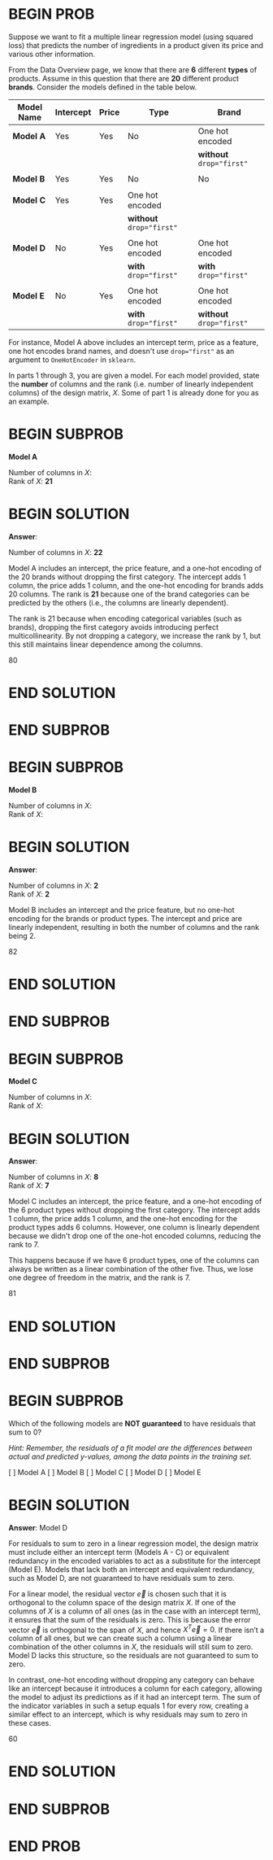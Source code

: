 # BEGIN PROB

Suppose we want to fit a multiple linear regression model (using squared
loss) that predicts the number of ingredients in a product given its
price and various other information.

From the Data Overview page, we know that there are **6** different
**types** of products. Assume in this question that there are **20**
different product **brands**. Consider the models defined in the table
below.

| **Model Name** | **Intercept** | **Price** | **Type**                  | **Brand**                     |
|----------------|---------------|-----------|---------------------------|-------------------------------|
| **Model A**    |     Yes       |    Yes    |    No                     |  One hot encoded              |
|                |               |           |                           |  **without** `drop="first"`   |
|                |               |           |                           |                               |
| **Model B**    |     Yes       |    Yes    |    No                     |  No                           |
|                |               |           |                           |                               |
| **Model C**    |    Yes        |    Yes    |   One hot encoded         |                               |
|                |               |           | **without** `drop="first"`|                               |
|                |               |           |                           |                               |
| **Model D**    | No            | Yes       | One hot encoded           | One hot encoded               |
|                |               |           | **with** `drop="first"`   | **with** `drop="first"`       |
|                |               |           |                           |                               |
| **Model E**    | No            | Yes       | One hot encoded           | One hot encoded               |
|                |               |           | **with** `drop="first"`   | **without** `drop="first"`    |

For instance, Model A above includes an intercept term, price as a
feature, one hot encodes brand names, and doesn't use `drop="first"` as
an argument to `OneHotEncoder` in `sklearn`.

In parts 1 through 3, you are given a model. For each model
provided, state the **number** of columns and the rank (i.e. number of
linearly independent columns) of the design matrix, $X$. Some of part
1 is already done for you as an example.

# BEGIN SUBPROB

**Model A**

Number of columns in $X$:  
Rank of $X$: **21**

# BEGIN SOLUTION
**Answer**: 

Number of columns in $X$: **22**

Model A includes an intercept, the price feature, and a one-hot encoding of the 20 brands without dropping the first category. The intercept adds 1 column, the price adds 1 column, and the one-hot encoding for brands adds 20 columns. The rank is **21** because one of the brand categories can be predicted by the others (i.e., the columns are linearly dependent). 

The rank is 21 because when encoding categorical variables (such as brands), dropping the first category avoids introducing perfect multicollinearity. By not dropping a category, we increase the rank by 1, but this still maintains linear dependence among the columns.

<average>80</average>

# END SOLUTION

# END SUBPROB

# BEGIN SUBPROB

**Model B**

Number of columns in $X$:  
Rank of $X$:  

# BEGIN SOLUTION
**Answer**: 

Number of columns in $X$: **2**  
Rank of $X$: **2**

Model B includes an intercept and the price feature, but no one-hot encoding for the brands or product types. The intercept and price are linearly independent, resulting in both the number of columns and the rank being 2.

<average>82</average>

# END SOLUTION

# END SUBPROB

# BEGIN SUBPROB

**Model C**

Number of columns in $X$:  
Rank of $X$:  

# BEGIN SOLUTION
**Answer**: 

Number of columns in $X$: **8**  
Rank of $X$: **7**

Model C includes an intercept, the price feature, and a one-hot encoding of the 6 product types without dropping the first category. The intercept adds 1 column, the price adds 1 column, and the one-hot encoding for the product types adds 6 columns. However, one column is linearly dependent because we didn't drop one of the one-hot encoded columns, reducing the rank to 7.

This happens because if we have 6 product types, one of the columns can always be written as a linear combination of the other five. Thus, we lose one degree of freedom in the matrix, and the rank is 7.

<average>81</average>

# END SOLUTION

# END SUBPROB

# BEGIN SUBPROB

Which of the following models are **NOT guaranteed** to have residuals
that sum to 0?

*Hint: Remember, the residuals of a fit model are the differences
between actual and predicted $y$-values, among the data points in the
training set.*

[ ] Model A
[ ] Model B
[ ] Model C
[ ] Model D
[ ] Model E

# BEGIN SOLUTION
**Answer**: Model D

For residuals to sum to zero in a linear regression model, the design matrix  must include either an intercept term (Models A - C) or equivalent redundancy in the encoded variables to act as a substitute for the intercept (Model E). Models that lack both an intercept and equivalent redundancy, such as Model D, are not guaranteed to have residuals sum to zero.

For a linear model, the residual vector $\vec{e}$ is chosen such that it is orthogonal to the column space of the design matrix $X$. If one of the columns of $X$ is a column of all ones (as in the case with an intercept term), it ensures that the sum of the residuals is zero. This is because the error vector  $\vec{e}$ is orthogonal to the span of $X$, and hence $X^T \vec{e} = 0$. If there isn’t a column of all ones, but we can create such a column using a linear combination of the other columns in $X$, the residuals will still sum to zero. Model D lacks this structure, so the residuals are not guaranteed to sum to zero.

In contrast, one-hot encoding without dropping any category can behave like an intercept because it introduces a column for each category, allowing the model to adjust its predictions as if it had an intercept term. The sum of the indicator variables in such a setup equals 1 for every row, creating a similar effect to an intercept, which is why residuals may sum to zero in these cases. 


<average>60</average>

# END SOLUTION

# END SUBPROB

# END PROB
